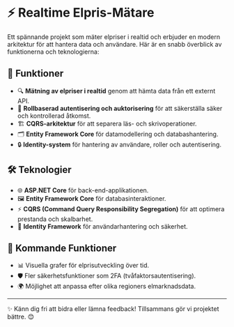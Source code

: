 # ⚡ Realtime Elpris-Mätare

Ett spännande projekt som mäter elpriser i realtid och erbjuder en modern arkitektur för att hantera data och användare. Här är en snabb överblick av funktionerna och teknologierna:

## 🚀 Funktioner
- 🔍 **Mätning av elpriser i realtid** genom att hämta data från ett externt API.
- 👥 **Rollbaserad autentisering och auktorisering** för att säkerställa säker och kontrollerad åtkomst.
- 🏗️ **CQRS-arkitektur** för att separera läs- och skrivoperationer.
- 🗂️ **Entity Framework Core** för datamodellering och databashantering.
- 🔒 **Identity-system** för hantering av användare, roller och autentisering.

## 🛠️ Teknologier
- 🌐 **ASP.NET Core** för back-end-applikationen.
- 🖼️ **Entity Framework Core** för databasinteraktioner.
- ⚡ **CQRS (Command Query Responsibility Segregation)** för att optimera prestanda och skalbarhet.
- 🔐 **Identity Framework** för användarhantering och säkerhet.

## 🌟 Kommande Funktioner
- 📊 Visuella grafer för elprisutveckling över tid.
- 🛡️ Fler säkerhetsfunktioner som 2FA (tvåfaktorsautentisering).
- 🌍 Möjlighet att anpassa efter olika regioners elmarknadsdata.

---

✨ Känn dig fri att bidra eller lämna feedback! Tillsammans gör vi projektet bättre. 😊
